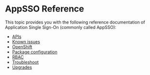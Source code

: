 # AppSSO Reference

This topic provides you with the following reference documentation of 
Application Single Sign-On (commonly called AppSSO):

- [APIs](api/index.hbs.md)
- [Known issues](known-issues.hbs.md)
- [OpenShift](openshift.hbs.md)
- [Package configuration](package-configuration.hbs.md)
- [RBAC](rbac.hbs.md)
- [Troubleshoot](troubleshoot.hbs.md)
- [Upgrades](upgrades.hbs.md)


